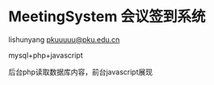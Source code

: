 MeetingSystem
会议签到系统
===============

lishunyang
pkuuuuu@pku.edu.cn

mysql+php+javascript

后台php读取数据库内容，前台javascript展现

